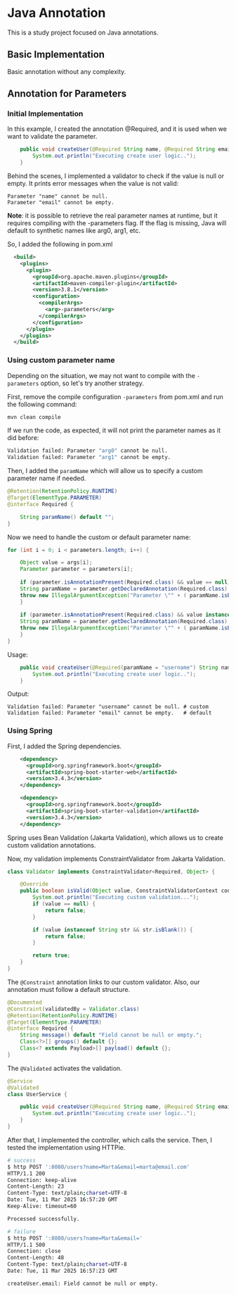# Java Annotation

This is a study project focused on Java annotations.

## Basic Implementation

Basic annotation without any complexity.

## Annotation for Parameters

### Initial Implementation

In this example, I created the annotation @Required, and it is used when we want to validate the parameter.

```java
    public void createUser(@Required String name, @Required String email) {
        System.out.println("Executing create user logic..");
    }
```

Behind the scenes, I implemented a validator to check if the value is null or empty.
It prints error messages when the value is not valid:

```shell
Parameter "name" cannot be null.
Parameter "email" cannot be empty.
```
**Note**:  it is possible to retrieve the real parameter names at runtime, but it requires compiling with the -parameters flag. If the flag is missing, Java will default to synthetic names like arg0, arg1, etc.

So, I added the following in pom.xml
```xml
  <build>
    <plugins>
      <plugin>
        <groupId>org.apache.maven.plugins</groupId>
        <artifactId>maven-compiler-plugin</artifactId>
        <version>3.8.1</version>
        <configuration>
          <compilerArgs>
            <arg>-parameters</arg>
          </compilerArgs>
        </configuration>
      </plugin>
    </plugins>
  </build>
```

### Using custom parameter name

Depending on the situation, we may not want to compile with the `-parameters` option, so let's try another strategy.

First, remove the compile configuration `-parameters` from pom.xml and run the following command:
```bash
mvn clean compile
```

If we run the code, as expected, it will not print the parameter names as it did before:
```bash
Validation failed: Parameter "arg0" cannot be null.
Validation failed: Parameter "arg1" cannot be empty.
```

Then, I added the `paramName` which will allow us to specify a custom parameter name if needed.
```java
@Retention(RetentionPolicy.RUNTIME)
@Target(ElementType.PARAMETER)
@interface Required {

    String paramName() default "";
}
```

Now we need to handle the custom or default parameter name:
```java
for (int i = 0; i < parameters.length; i++) {

    Object value = args[i];
    Parameter parameter = parameters[i];
    
    if (parameter.isAnnotationPresent(Required.class) && value == null) {
    String paramName = parameter.getDeclaredAnnotation(Required.class).paramName();
    throw new IllegalArgumentException("Parameter \"" + ( paramName.isBlank() ? parameter.getName() : paramName ) + "\" cannot be null.");
    }
    
    if (parameter.isAnnotationPresent(Required.class) && value instanceof String str && str.isBlank()) {
    String paramName = parameter.getDeclaredAnnotation(Required.class).paramName();
    throw new IllegalArgumentException("Parameter \"" + ( paramName.isBlank() ? parameter.getName() : paramName ) + "\" cannot be empty.");
    }
}
```

Usage:
```java
    public void createUser(@Required(paramName = "username") String name, @Required String email) {
        System.out.println("Executing create user logic..");
    }
```

Output:
```shell
Validation failed: Parameter "username" cannot be null. # custom 
Validation failed: Parameter "email" cannot be empty.   # default
```

### Using Spring

First, I added the Spring dependencies.
```xml
    <dependency>
      <groupId>org.springframework.boot</groupId>
      <artifactId>spring-boot-starter-web</artifactId>
      <version>3.4.3</version>
    </dependency>

    <dependency>
      <groupId>org.springframework.boot</groupId>
      <artifactId>spring-boot-starter-validation</artifactId>
      <version>3.4.3</version>
    </dependency>
```
Spring uses Bean Validation (Jakarta Validation), which allows us to create custom validation annotations.

Now, my validation implements ConstraintValidator from Jakarta Validation.
```java
class Validator implements ConstraintValidator<Required, Object> {

    @Override
    public boolean isValid(Object value, ConstraintValidatorContext constraintValidatorContext) {
        System.out.println("Executing custom validation...");
        if (value == null) {
            return false;
        }

        if (value instanceof String str && str.isBlank()) {
            return false;
        }

        return true;
    }
}
```
The `@Constraint` annotation links to our custom validator. Also, our annotation must follow a default structure.

```java
@Documented
@Constraint(validatedBy = Validator.class)
@Retention(RetentionPolicy.RUNTIME)
@Target(ElementType.PARAMETER)
@interface Required {
    String message() default "Field cannot be null or empty.";
    Class<?>[] groups() default {};
    Class<? extends Payload>[] payload() default {};
}
```
The `@Validated` activates the validation.

```java
@Service
@Validated
class UserService {

    public void createUser(@Required String name, @Required String email) {
        System.out.println("Executing create user logic..");
    }
}
```
After that, I implemented the controller, which calls the service. Then, I tested the implementation using HTTPie.

```bash
# success
$ http POST ':8080/users?name=Marta&email=marta@email.com'
HTTP/1.1 200
Connection: keep-alive
Content-Length: 23
Content-Type: text/plain;charset=UTF-8
Date: Tue, 11 Mar 2025 16:57:20 GMT
Keep-Alive: timeout=60

Processed successfully.

# failure
$ http POST ':8080/users?name=Marta&email='
HTTP/1.1 500
Connection: close
Content-Length: 48
Content-Type: text/plain;charset=UTF-8
Date: Tue, 11 Mar 2025 16:57:23 GMT

createUser.email: Field cannot be null or empty.

```